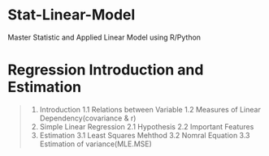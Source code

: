 # Stat-Linear-Model
Master Statistic and Applied Linear Model using R/Python
# Regression Introduction and Estimation
> 1. Introduction
> 1.1 Relations between Variable
> 1.2 Measures of Linear Dependency(covariance & r)
> 2. Simple Linear Regression
> 2.1 Hypothesis
> 2.2 Important Features
> 3. Estimation
> 3.1 Least Squares Mehthod
> 3.2 Nomral Equation
> 3.3 Estimation of variance(MLE.MSE)
